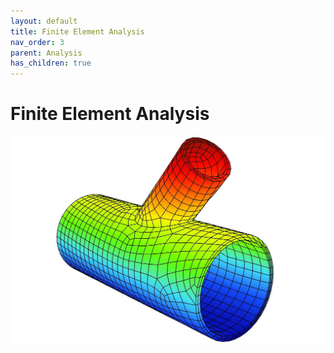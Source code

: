 ```yaml
---
layout: default
title: Finite Element Analysis
nav_order: 3
parent: Analysis
has_children: true
---
```


# Finite Element Analysis

![Image](../../Images/FEA0.jpg)